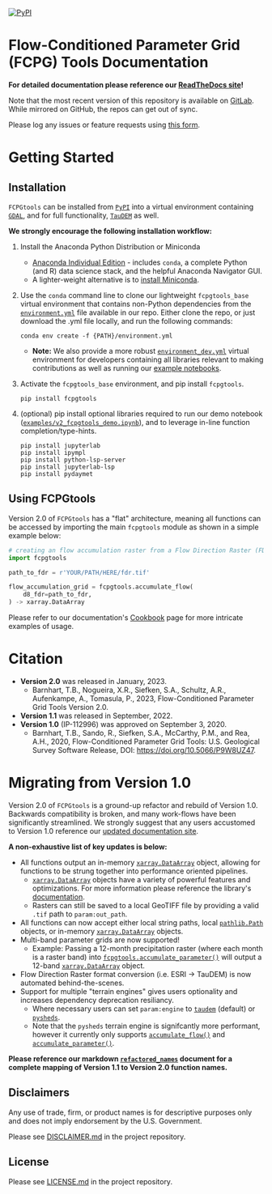 [![PyPI](https://img.shields.io/pypi/v/fcpgtools)](https://pypi.org/project/fcpgtools/)

Flow-Conditioned Parameter Grid (FCPG) Tools Documentation
===============================================================


**For detailed documentation please reference our [ReadTheDocs site](https://fcpgtools.readthedocs.io/en/latest/)!** 

Note that the most recent version of this repository is available on [GitLab](https://code.usgs.gov/StreamStats/data-preparation/cpg/FCPGtools). While mirrored on GitHub, the repos can get out of sync.

Please log any issues or feature requests using [this form](https://code.usgs.gov/StreamStats/data-preparation/cpg/FCPGtools/-/issues/new?issuable_template=bug).

# Getting Started
## Installation
`FCPGtools` can be installed from [`PyPI`](https://pypi.org/project/fcpgtools/) into a virtual environment containing [`GDAL`](https://anaconda.org/conda-forge/gdal), and for full functionality, [`TauDEM`](https://anaconda.org/conda-forge/taudem) as well.

**We strongly encourage the following installation workflow:**

1. Install the Anaconda Python Distribution or Miniconda
    * [Anaconda Individual Edition](https://www.anaconda.com/products/distribution) - includes `conda`, a complete Python (and R) data science stack, and the helpful Anaconda Navigator GUI.
    * A lighter-weight alternative is to [install Miniconda](https://docs.conda.io/en/latest/miniconda.html).
2. Use the `conda` command line to clone our lightweight `fcpgtools_base` virtual environment that contains non-Python dependencies from the [`environment.yml`](https://code.usgs.gov/StreamStats/data-preparation/cpg/FCPGtools/-/blob/master/environment.yml) file available in our repo. Either clone the repo, or just download the .yml file locally, and run the following commands:

    ```
    conda env create -f {PATH}/environment.yml
    ```
    * **Note:** We also provide a more robust [`environment_dev.yml`](https://code.usgs.gov/StreamStats/data-preparation/cpg/FCPGtools/-/blob/master/environment_dev.yml) virtual environment for developers containing all libraries relevant to making contributions as well as running our [example notebooks](https://code.usgs.gov/StreamStats/data-preparation/cpg/FCPGtools/-/blob/master/examples).
3. Activate the `fcpgtools_base` environment, and pip install `fcpgtools`.
    ```
    pip install fcpgtools
    ```
4. (optional) pip install optional libraries required to run our demo notebook ([`examples/v2_fcpgtools_demo.ipynb`](https://code.usgs.gov/StreamStats/data-preparation/cpg/FCPGtools/-/blob/master/examples/v2_fcpgtools_demo.ipynb)), and to leverage in-line function completion/type-hints.
    ```
    pip install jupyterlab
    pip install ipympl
    pip install python-lsp-server
    pip install jupyterlab-lsp
    pip install pydaymet
    ```



## Using FCPGtools
Version 2.0 of `FCPGtools` has a "flat" architecture, meaning all functions can be accessed by importing the main `fcpgtools` module as shown in a simple example below:

```python
# creating an flow accumulation raster from a Flow Direction Raster (FDR)
import fcpgtools

path_to_fdr = r'YOUR/PATH/HERE/fdr.tif'

flow_accumulation_grid = fcpgtools.accumulate_flow(
    d8_fdr=path_to_fdr,
) -> xarray.DataArray
```

Please refer to our documentation's [Cookbook](https://fcpgtools.readthedocs.io/en/latest/cookbook.html) page for more intricate examples of usage.

# Citation
* **Version 2.0** was released in January, 2023.
    * Barnhart, T.B., Nogueira, X.R., Siefken, S.A., Schultz, A.R., Aufenkampe, A., Tomasula, P., 2023, Flow-Conditioned Parameter Grid Tools Version 2.0.
* **Version 1.1** was released in September, 2022.
* **Version 1.0** (IP-112996) was approved on September 3, 2020.
    * Barnhart, T.B., Sando, R., Siefken, S.A., McCarthy, P.M., and Rea, A.H., 2020, Flow-Conditioned Parameter Grid Tools: U.S. Geological Survey Software Release, DOI: https://doi.org/10.5066/P9W8UZ47.

# Migrating from Version 1.0
Version 2.0 of `FCPGtools` is a ground-up refactor and rebuild of Version 1.0. Backwards compatibility is broken, and many work-flows have been significantly streamlined. We strongly suggest that any users accustomed to Version 1.0 reference our [updated documentation site](https://fcpgtools.readthedocs.io/en/latest/index.html).

**A non-exhaustive list of key updates is below:**
* All functions output an in-memory [`xarray.DataArray`](https://docs.xarray.dev/en/stable/generated/xarray.DataArray.html#xarray.DataArray) object, allowing for functions to be strung together into performance oriented pipelines.
    * [`xarray.DataArray`](https://docs.xarray.dev/en/stable/generated/xarray.DataArray.html#xarray.DataArray) objects have a variety of powerful features and optimizations. For more information please reference the library's [documentation](https://docs.xarray.dev/en/stable/getting-started-guide/why-xarray.html).
    * Rasters can still be saved to a local GeoTIFF file by providing a valid `.tif` path to `param:out_path`.
* All functions can now accept either local string paths, local [`pathlib.Path`](https://docs.python.org/3/library/pathlib.html) objects, or in-memory [`xarray.DataArray`](https://docs.xarray.dev/en/stable/generated/xarray.DataArray.html#xarray.DataArray) objects.
* Multi-band parameter grids are now supported!
    * Example: Passing a 12-month precipitation raster (where each month is a raster band) into [`fcpgtools.accumulate_parameter()`](https://fcpgtools.readthedocs.io/en/latest/functions.html#fcpgtools.tools.accumulate_parameter) will output a 12-band [`xarray.DataArray`](https://docs.xarray.dev/en/stable/generated/xarray.DataArray.html#xarray.DataArray) object.
* Flow Direction Raster format conversion (i.e. ESRI -> TauDEM) is now automated behind-the-scenes.
* Support for multiple "terrain engines" gives users optionality and increases dependency deprecation resiliancy. 
    * Where necessary users can set `param:engine` to [`taudem`](https://hydrology.usu.edu/taudem/taudem5/) (default) or [`pysheds`](https://github.com/mdbartos/pysheds).
    * Note that the `pysheds` terrain engine is signifcantly more performant, however it currently only supports [`accumulate_flow()`](https://fcpgtools.readthedocs.io/en/latest/functions.html#fcpgtools.tools.accumulate_flow) and [`accumulate_parameter()`](https://fcpgtools.readthedocs.io/en/latest/functions.html#fcpgtools.tools.accumulate_parameter).

**Please reference our markdown [`refactored_names`](examples/refactored_names.md) document for a complete mapping of Version 1.1 to Version 2.0 function names.**


## Disclaimers
Any use of trade, firm, or product names is for descriptive purposes only and does not imply endorsement by the U.S. Government.

Please see [DISCLAIMER.md](DISCLAIMER.md) in the project repository.

## License
Please see [LICENSE.md](LICENSE.md) in the project repository.
